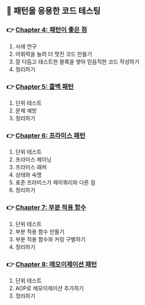 ## 🦄 패턴을 응용한 코드 테스팅

### 👉 [Chapter 4: 패턴이 좋은 점](https://github.com/saseungmin/reading_books_record_repository/tree/master/summarize_books_in_markdown/%EC%9E%90%EB%B0%94%EC%8A%A4%ED%81%AC%EB%A6%BD%ED%8A%B8%20%ED%8C%A8%ED%84%B4%EA%B3%BC%20%ED%85%8C%EC%8A%A4%ED%8A%B8/Part%202/Chapter%204)
1. 사례 연구
2. 어휘력을 늘려 더 멋진 코드 만들기
3. 잘 다듬고 테스트한 블록을 쌓아 믿음직한 코드 작성하기
4. 정리하기

### 👉 [Chapter 5: 콜백 패턴](https://github.com/saseungmin/reading_books_record_repository/tree/master/summarize_books_in_markdown/%EC%9E%90%EB%B0%94%EC%8A%A4%ED%81%AC%EB%A6%BD%ED%8A%B8%20%ED%8C%A8%ED%84%B4%EA%B3%BC%20%ED%85%8C%EC%8A%A4%ED%8A%B8/Part%202/Chapter%205)
1. 단위 테스트
2. 문제 예방
3. 정리하기

### 👉 [Chapter 6: 프라미스 패턴](https://github.com/saseungmin/reading_books_record_repository/tree/master/summarize_books_in_markdown/%EC%9E%90%EB%B0%94%EC%8A%A4%ED%81%AC%EB%A6%BD%ED%8A%B8%20%ED%8C%A8%ED%84%B4%EA%B3%BC%20%ED%85%8C%EC%8A%A4%ED%8A%B8/Part%202/Chapter%206)
1. 단위 테스트
2. 프라미스 체이닝
3. 프라미스 래퍼
4. 상태와 숙명
5. 표준 프라미스가 제이쿼리와 다른 점
6. 정리하기

### 👉 [Chapter 7: 부분 적용 함수](https://github.com/saseungmin/reading_books_record_repository/tree/master/summarize_books_in_markdown/%EC%9E%90%EB%B0%94%EC%8A%A4%ED%81%AC%EB%A6%BD%ED%8A%B8%20%ED%8C%A8%ED%84%B4%EA%B3%BC%20%ED%85%8C%EC%8A%A4%ED%8A%B8/Part%202/Chapter%207)
1. 단위 테스트
2. 부분 적용 함수 만들기
3. 부분 적용 함수와 커링 구별하기
4. 정리하기

### 👉 [Chapter 8: 메모이제이션 패턴](https://github.com/saseungmin/reading_books_record_repository/tree/master/summarize_books_in_markdown/%EC%9E%90%EB%B0%94%EC%8A%A4%ED%81%AC%EB%A6%BD%ED%8A%B8%20%ED%8C%A8%ED%84%B4%EA%B3%BC%20%ED%85%8C%EC%8A%A4%ED%8A%B8/Part%202/Chapter%208)
1. 단위 테스트
2. AOP로 메모이제이션 추가하기
3. 정리하기
